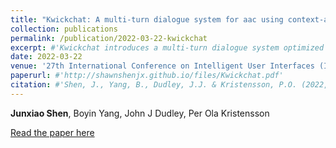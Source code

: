 ```yaml
---
title: "Kwickchat: A multi-turn dialogue system for aac using context-aware sentence generation by bag-of-keywords"
collection: publications
permalink: /publication/2022-03-22-kwickchat
excerpt: #'Kwickchat introduces a multi-turn dialogue system optimized for augmentative and alternative communication (AAC), utilizing context-aware sentence generation based on a bag-of-keywords approach.'
date: 2022-03-22
venue: '27th International Conference on Intelligent User Interfaces (IUI)'
paperurl: #'http://shawnshenjx.github.io/files/Kwickchat.pdf'
citation: #'Shen, J., Yang, B., Dudley, J.J. & Kristensson, P.O. (2022, March). Kwickchat: A multi-turn dialogue system for aac using context-aware sentence generation by bag-of-keywords. In 27th International Conference on Intelligent User Interfaces (pp. 853-867).'
---
```

**Junxiao Shen**, Boyin Yang, John J Dudley, Per Ola Kristensson

[Read the paper here](http://shawnshenjx.github.io/files/Kwickchat.pdf)